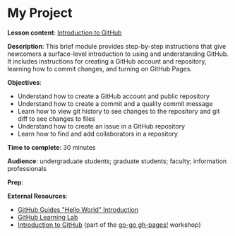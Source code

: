 # My Project 

**Lesson content**: [Introduction to GitHub](https://github.com/learn-static/foundations-github/blob/main/intro-github.md)

**Description**: This brief module provides step-by-step instructions that give newcomers a surface-level introduction to using and understanding GitHub. It includes instructions for creating a GitHub account and repository, learning how to commit changes, and turning on GitHub Pages.

**Objectives**:
- Understand how to create a GitHub account and public repository
- Understand how to create a commit and a quality commit message
- Learn how to view git history to see changes to the repository and git diff to see changes to files
- Understand how to create an issue in a GitHub repository
- Learn how to find and add collaborators in a repository

**Time to complete**: 30 minutes

**Audience**: undergraduate students; graduate students; faculty; information professionals

**Prep**: 

**External Resources**:
- [GitHub Guides "Hello World" Introduction](https://guides.github.com/activities/hello-world/)
- [GitHub Learning Lab](https://lab.github.com/)
- [Introduction to GitHub](https://evanwill.github.io/go-go-ghpages-b/content/1-intro.html) (part of the [go-go gh-pages!](https://evanwill.github.io/go-go-ghpages-b/) workshop)
